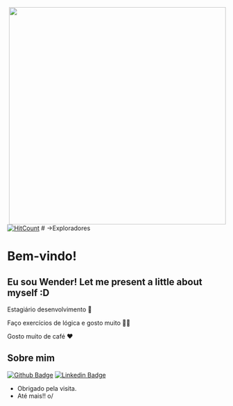 <img align="right" width="500" height="500" src="https://media.giphy.com/media/1n67EigjECnOUc6rhS/giphy.gif">

[![HitCount](http://hits.dwyl.com/wenderzb/https://githubcom/wenderzb/wenderzb.svg)](http://hits.dwyl.com/wenderzb/https://githubcom/wenderzb/wenderzb) # ->Exploradores
# Bem-vindo!
## Eu sou Wender! Let me present a little about myself :D

Estagiário desenvolvimento :robot:

Faço exercícios de lógica e gosto muito  :man_technologist:

Gosto muito de café :heart:


## Sobre mim 

[![Github Badge](https://img.shields.io/badge/-Github-000?style=flat-square&logo=Github&logoColor=white&link=https://github.com/wenderzb)](https://github.com/wenderzb)
[![Linkedin Badge](https://img.shields.io/badge/-LinkedIn-blue?style=flat-square&logo=Linkedin&logoColor=white&link=https://www.linkedin.com/in/wender-batista/)](https://www.linkedin.com/in/wender-batista/)


- Obrigado pela visita. 
- Até mais!! o/
